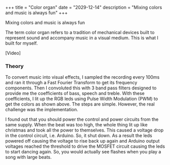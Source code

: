 +++
title = "Color organ"
date = "2029-12-14"
description = "Mixing colors and music is always fun"
+++

Mixing colors and music is always fun

The term color organ refers to a tradition of mechanical devices built to represent sound and accompany music in a visual medium. This is what I built for myself.

[Video]

### Theory

To convert music into visual effects, I sampled the recording every 100ms and ran it through a Fast Fourier Transform to get its frequency components. Then I convoluted this with 3 band pass filters designed to provide me the coefficients of bass, speech and treble. With these coefficients, I lit up the RGB leds using Pulse Width Modulation (PWM) to get the colors as shown above. The steps are simple. However, the real challenge was the implementation.


I found out that you should power the control and power circuits from the same supply. When the beat was too high, the whole thing lit up like christmas and took all the power to themselves. This caused a voltage drop in the control circuit, i.e. Arduino. So, it shut down. As a result the leds powered off causing the voltage to rise back up again and Arduino output voltages reached the threshold to drive the MOSFET circuit causing the leds to start dancing again. So, you would actually see flashes when you play a song with large beats.

